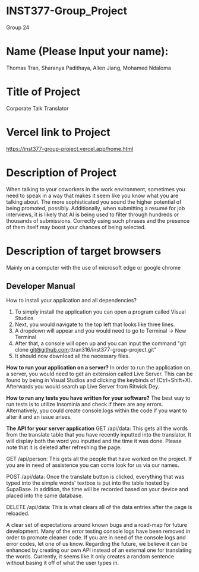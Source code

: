 # INST377-Group_Project
Group 24

# Name (Please Input your name):
Thomas Tran, Sharanya Padithaya, Allen Jiang, Mohamed Ndaloma

# Title of Project
Corporate Talk Translator

# Vercel link to Project
https://inst377-group-project.vercel.app/home.html

# Description of Project
When talking to your coworkers in the work environment, sometimes you need to speak in a way that makes it seem like you know what you are talking about. The more sophisticated you sound the higher potential of being promoted, possibly.
Additionally, when submitting a resumé for job interviews, it is likely that AI is being used to filter through hundreds or thousands of submissions. Correctly using such phrases and the presence of them itself may boost your chances of being selected.

# Description of target browsers
Mainly on a computer with the use of microsoft edge or google chrome

## Developer Manual
How to install your application and all dependencies?
1. To simply install the application you can open a program called Visual Studios
2. Next, you would navigate to the top left that looks like three lines. 
3. A dropdown will appear and you would need to go to Terminal -> New Terminal
4. After that, a console will open up and you can input the command "git clone git@github.com:ttran316/inst377-group-project.git"
5. It should now download all the necessary files. 

**How to run your application on a server?**
In order to run the application on a server, you would need to get an extension called Live Server. This can be found by being in Visual Studios and clicking the keybinds of (Ctrl+Shift+X). Afterwards you would search up Live Server from Ritwick Dey.

**How to run any tests you have written for your software?**
The best way to run tests is to utilize Insominia and check if there are any errors. Alternatively, you could create console.logs within the code if you want to alter it and an issue arises.

**The API for your server application**
GET /api/data: This gets all the words from the translate table that you have recently inputted into the translator. It will display both the word you inputted and the time it was done. Please note that it is deleted after refreshing the page.

GET /api/person: This gets all the people that have worked on the project. If you are in need of assistence you can come look for us via our names.

POST /api/data: Once the translate button is clicked, everything that was typed into the simple words' textbox is put into the table hosted by SupaBase. In addition, the time will be recorded based on your device and placed into the same database.

DELETE /api/data: This is what clears all of the data entries after the page is reloaded.

A clear set of expectations around known bugs and a road-map for future development.
Many of the error testing console logs have been removed in order to promote cleaner code. If you are in need of the console logs and error codes, let one of us know.
Regarding the future, we believe it can be enhanced by creating our own API instead of an external one for translating the words. Currently, it seems like it only creates a random sentence without basing it off of what the user types in. 
